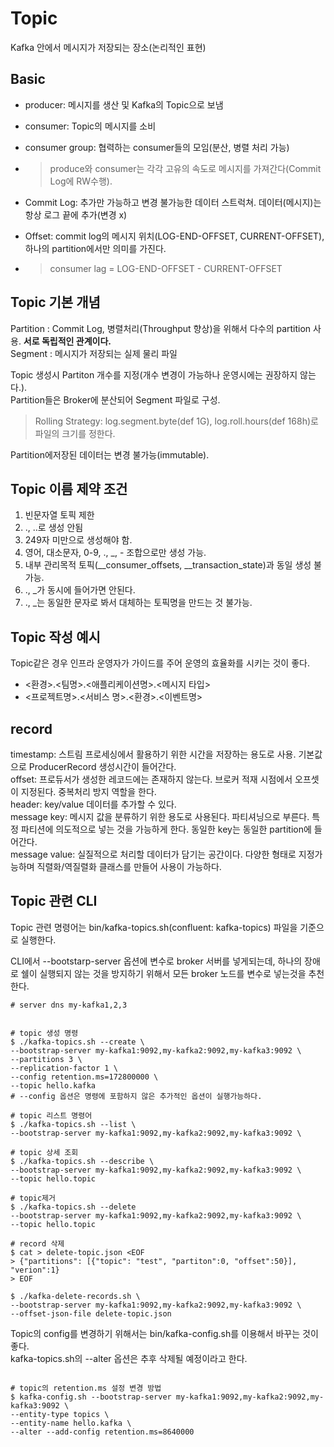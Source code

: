 # Topic

Kafka 안에서 메시지가 저장되는 장소(논리적인 표현)  

## Basic

- producer: 메시지를 생산 및 Kafka의 Topic으로 보냄
- consumer: Topic의 메시지를 소비
- consumer group: 협력하는 consumer들의 모임(분산, 병렬 처리 가능)
- > produce와 consumer는 각각 고유의 속도로 메시지를 가져간다(Commit Log에 RW수행).  

- Commit Log: 추가만 가능하고 변경 불가능한 데이터 스트럭쳐. 데이터(메시지)는 항상 로그 끝에 추가(변경 x)
- Offset: commit log의 메시지 위치(LOG-END-OFFSET, CURRENT-OFFSET), 하나의 partition에서만 의미를 가진다.
- > consumer lag = LOG-END-OFFSET - CURRENT-OFFSET

## Topic 기본 개념

Partition : Commit Log, 병렬처리(Throughput 향상)을 위해서 다수의 partition 사용. **서로 독립적인 관계이다.**  
Segment : 메시지가 저장되는 실제 물리 파일  

Topic 생성시 Partiton 개수를 지정(개수 변경이 가능하나 운영시에는 권장하지 않는다.).  
Partition들은 Broker에 분산되어 Segment 파일로 구성.  
> Rolling Strategy: log.segment.byte(def 1G), log.roll.hours(def 168h)로 파일의 크기를 정한다.  

Partition에저장된 데이터는 변경 불가능(immutable).  

## Topic 이름 제약 조건
1. 빈문자열 토픽 제한
2. ., ..로 생성 안됨
3. 249자 미만으로 생성해야 함.
4. 영어, 대소문자, 0-9, ., _, - 조합으로만 생성 가능.
5. 내부 관리목적 토픽(__consumer_offsets, __transaction_state)과 동일 생성 불가능.
6. ., _가 동시에 들어가면 안된다.
7. ., _는 동일한 문자로 봐서 대체하는 토픽명을 만드는 것 불가능.

## Topic 작성 예시
Topic같은 경우 인프라 운영자가 가이드를 주어 운영의 효율화를 시키는 것이 좋다.
- <환경>.<팀명>.<애플리케이션명>.<메시지 타입>
- <프로젝트명>.<서비스 명>.<환경>.<이벤트명>

## record
timestamp: 스트림 프로세싱에서 활용하기 위한 시간을 저장하는 용도로 사용. 기본값으로 ProducerRecord 생성시간이 들어간다.  
offset: 프로듀서가 생성한 레코드에는 존재하지 않는다. 브로커 적재 시점에서 오프셋이 지정된다. 중복처리 방지 역할을 한다.  
header: key/value 데이터를 추가할 수 있다.  
message key: 메시지 값을 분류하기 위한 용도로 사용된다. 파티셔닝으로 부른다. 특정 파티션에 의도적으로 넣는 것을 가능하게 한다. 동일한 key는 동일한 partition에 들어간다.  
message value: 실질적으로 처리할 데이터가 담기는 공간이다. 다양한 형태로 지정가능하며 직렬화/역질렬화 클래스를 만들어 사용이 가능하다.  

## Topic 관련 CLI

Topic 관련 명령어는 bin/kafka-topics.sh(confluent: kafka-topics) 파일을 기준으로 실행한다.  

CLI에서 --bootstarp-server 옵션에 변수로 broker 서버를 넣게되는데, 하나의 장애로 쉘이 실행되지 않는 것을 방지하기 위해서 모든 broker 노드를 변수로 넣는것을 추천한다.

```shell
# server dns my-kafka1,2,3


# topic 생성 명령 
$ ./kafka-topics.sh --create \
--bootstrap-server my-kafka1:9092,my-kafka2:9092,my-kafka3:9092 \
--partitions 3 \
--replication-factor 1 \
--config retention.ms=172800000 \
--topic hello.kafka
# --config 옵션은 명령에 포함하지 않은 추가적인 옵션이 실행가능하다.

# topic 리스트 명령어 
$ ./kafka-topics.sh --list \
--bootstrap-server my-kafka1:9092,my-kafka2:9092,my-kafka3:9092 \

# topic 상세 조회
$ ./kafka-topics.sh --describe \
--bootstrap-server my-kafka1:9092,my-kafka2:9092,my-kafka3:9092 \
--topic hello.topic

# topic제거
$ ./kafka-topics.sh --delete
--bootstrap-server my-kafka1:9092,my-kafka2:9092,my-kafka3:9092 \
--topic hello.topic

# record 삭제
$ cat > delete-topic.json <EOF
> {"partitions": [{"topic": "test", "partiton":0, "offset":50}], "verion":1}
> EOF

$ ./kafka-delete-records.sh \
--bootstrap-server my-kafka1:9092,my-kafka2:9092,my-kafka3:9092 \
--offset-json-file delete-topic.json

```

Topic의 config를 변경하기 위해서는 bin/kafka-config.sh를 이용해서 바꾸는 것이 좋다.  
kafka-topics.sh의 --alter 옵션은 추후 삭제될 예정이라고 한다.

```shell

# topic의 retention.ms 설정 변경 방법
$ kafka-config.sh --bootstrap-server my-kafka1:9092,my-kafka2:9092,my-kafka3:9092 \
--entity-type topics \
--entity-name hello.kafka \
--alter --add-config retention.ms=8640000

```
